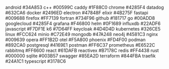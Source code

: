 android     #34A853
c++         #00599C
caddy       #1F88C0
chrome      #4285F4
datadog     #632CA6
docker      #2496ED
electron    #47848F
elixir      #4B275F
fastapi     #009688
firefox     #FF7139
fortran     #734F96
github      #181717
go          #00ADD8
googlecloud #4285F4
grafana     #F46800
helm        #0F1689
influxdb    #22ADF6
javascript  #F7DF1E
k6          #7D64FF
keycloak    #4D4D4D
kubernetes  #326CE5
linux       #FCC624
minio       #C72E49
mongodb     #47A248
neo4j       #4581C3
nginx       #009639
opera       #FF1B2D
otel        #F5A800
phoenix     #FD4F00
podman      #892CA0
postgresql  #4169E1
postman     #FF6C37
prometheus  #E6522C
rabbitmq    #FF6600
react       #61DAFB
reactivex   #B7178C
redis       #FF4438
rust        #000000
sqlite      #003B57
swagger     #85EA2D
terraform   #844FBA
traefik     #24A1C1
typescript  #3178C6